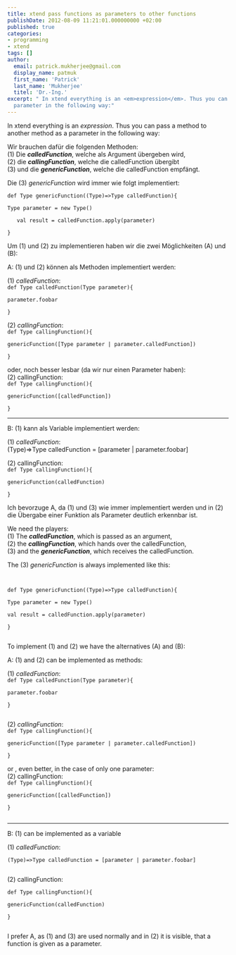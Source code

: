 ```yaml
---
title: xtend pass functions as parameters to other functions
publishDate: 2012-08-09 11:21:01.000000000 +02:00
published: true
categories:
- programming
- xtend
tags: []
author:
  email: patrick.mukherjee@gmail.com
  display_name: patmuk
  first_name: 'Patrick'
  last_name: 'Mukherjee'
  titel: 'Dr.-Ing.'
excerpt: " In xtend everything is an <em>expression</em>. Thus you can pass a method to another method as a
  parameter in the following way:"
---
```

  In xtend everything is an <em>expression</em>. Thus you can pass a method to another method as a
  parameter in the following way:<br />
<p>Wir brauchen dafür die folgenden Methoden:<br />
  (1) Die <strong><em>calledFunction</em></strong>, welche als Argument übergeben wird,<br />
  (2) die <strong><em>callingFunction</em></strong>, welche die calledFunction übergibt<br />
  (3) und die <strong><em>genericFunction</em></strong>, welche die calledFunction empfängt.</p>
<p>Die (3) <em>genericFunction</em> wird immer wie folgt implementiert:</p>
<p><code>def Type genericFunction((Type)=&gt;Type calledFunction){<br />
Type parameter = new Type()<br />
   val result = calledFunction.apply(parameter)<br />
}</code></p>
<p>Um (1) und (2) zu implementieren haben wir die zwei Möglichkeiten (A) und (B):</p>
<p>A: (1) und (2) können als Methoden implementiert werden:</p>
<p>(1) <em>calledFunction</em>:<br />
  <code>def Type calledFunction(Type parameter){<br />
parameter.foobar<br />
}</code>
</p>
<p>(2) <em>callingFunction</em>:<br />
  <code>def Type callingFunction(){<br />
genericFunction([Type parameter | parameter.calledFunction])<br />
}<br />
</code>oder, noch besser lesbar (da wir nur einen Parameter haben):<br />
  (2) callingFunction:<br />
  <code>def Type callingFunction(){<br />
genericFunction([calledFunction])<br />
}</code>
</p>
<hr />
<p>B: (1) kann als Variable implementiert werden:</p>
<p>(1) <em>calledFunction</em>:<br />
  (Type)=&gt;Type calledFunction = [parameter | parameter.foobar]</p>
<p>(2) callingFunction:<br />
  <code>def Type callingFunction(){<br />
genericFunction(calledFunction)<br />
}</code>
</p>
<p>Ich bevorzuge A, da (1) und (3) wie immer implementiert werden und in (2) die Übergabe einer Funktion als Parameter
  deutlich erkennbar ist.</p>
<p>We need the players:<br />
  (1) The <strong><em>calledFunction</em></strong>, which is passed as an argument,<br />
  (2) the <strong><em>callingFunction</em></strong>, which hands over the calledFunction,<br />
  (3) and the <strong><em>genericFunction</em></strong>, which receives the calledFunction.</p>
<p>The (3) <em>genericFunction</em> is always implemented like this:</p>
<p><code><br />
def Type genericFunction((Type)=&gt;Type calledFunction){<br />
Type parameter = new Type()<br />
val result = calledFunction.apply(parameter)<br />
}<br />
</code></p>
<p>To implement (1) and (2) we have the alternatives (A) and (B):</p>
<p>A: (1) and (2) can be implemented as methods:</p>
<p>(1) <em>calledFunction</em>:<br />
  <code>def Type calledFunction(Type parameter){<br />
parameter.foobar<br />
}<br />
</code>
</p>
<p>(2) <em>callingFunction</em>:<br />
  <code>def Type callingFunction(){<br />
genericFunction([Type parameter | parameter.calledFunction])<br />
}<br />
</code>or , even better, in the case of only one parameter:<br />
  (2) callingFunction:<br />
  <code>def Type callingFunction(){<br />
genericFunction([calledFunction])<br />
}<br />
</code>
</p>
<hr />
<p>B: (1) can be implemented as a variable</p>
<p>(1) <em>calledFunction</em>:<code><br />
(Type)=&gt;Type calledFunction = [parameter | parameter.foobar]<br />
</code></p>
<p>(2) callingFunction:<code><br />
def Type callingFunction(){<br />
genericFunction(calledFunction)<br />
}<br />
</code></p>
<p>I prefer A, as (1) and (3) are used normally and in (2) it is visible, that a function is given as a
  parameter.</p>